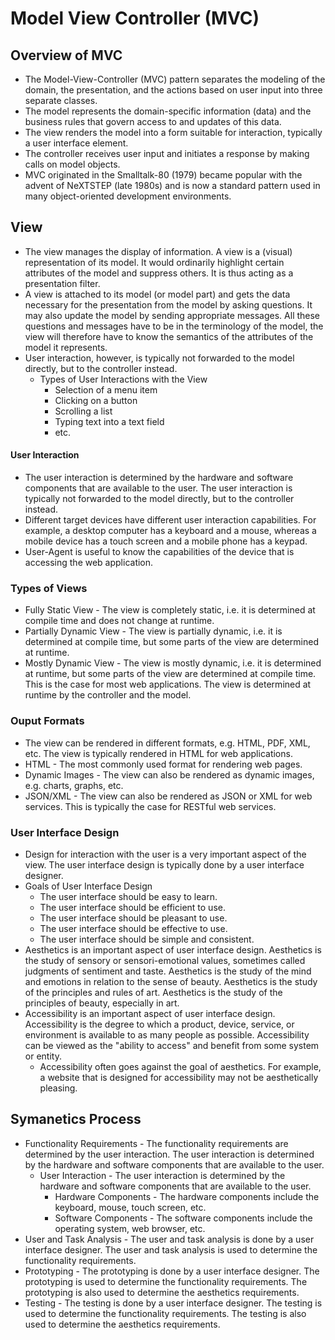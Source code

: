 # Model View Controller (MVC)

## Overview of MVC

- The Model-View-Controller (MVC) pattern separates the modeling of the domain, the presentation, and the actions based on user input into three separate classes.
- The model represents the domain-specific information (data) and the business rules that govern access to and updates of this data.
- The view renders the model into a form suitable for interaction, typically a user interface element.
- The controller receives user input and initiates a response by making calls on model objects.
- MVC originated in the Smalltalk-80 (1979) became popular with the advent of NeXTSTEP (late 1980s) and is now a standard pattern used in many object-oriented development environments.

## View

- The view manages the display of information. A view is a (visual) representation of its model. It would ordinarily highlight certain attributes of the model and suppress others. It is thus acting as a presentation filter.
- A view is attached to its model (or model part) and gets the data necessary for the presentation from the model by asking questions. It may also update the model by sending appropriate messages. All these questions and messages have to be in the terminology of the model, the view will therefore have to know the semantics of the attributes of the model it represents.
- User interaction, however, is typically not forwarded to the model directly, but to the controller instead.
  - Types of User Interactions with the View
    - Selection of a menu item
    - Clicking on a button
    - Scrolling a list
    - Typing text into a text field
    - etc.

#### User Interaction

- The user interaction is determined by the hardware and software components that are available to the user. The user interaction is typically not forwarded to the model directly, but to the controller instead.
- Different target devices have different user interaction capabilities. For example, a desktop computer has a keyboard and a mouse, whereas a mobile device has a touch screen and a mobile phone has a keypad.
- User-Agent is useful to know the capabilities of the device that is accessing the web application.

### Types of Views

- Fully Static View - The view is completely static, i.e. it is determined at compile time and does not change at runtime.
- Partially Dynamic View - The view is partially dynamic, i.e. it is determined at compile time, but some parts of the view are determined at runtime.
- Mostly Dynamic View - The view is mostly dynamic, i.e. it is determined at runtime, but some parts of the view are determined at compile time. This is the case for most web applications. The view is determined at runtime by the controller and the model.

### Ouput Formats

- The view can be rendered in different formats, e.g. HTML, PDF, XML, etc. The view is typically rendered in HTML for web applications.
- HTML - The most commonly used format for rendering web pages.
- Dynamic Images - The view can also be rendered as dynamic images, e.g. charts, graphs, etc.
- JSON/XML - The view can also be rendered as JSON or XML for web services. This is typically the case for RESTful web services.

### User Interface Design

- Design for interaction with the user is a very important aspect of the view. The user interface design is typically done by a user interface designer.
- Goals of User Interface Design
  - The user interface should be easy to learn.
  - The user interface should be efficient to use.
  - The user interface should be pleasant to use.
  - The user interface should be effective to use.
  - The user interface should be simple and consistent.
- Aesthetics is an important aspect of user interface design. Aesthetics is the study of sensory or sensori-emotional values, sometimes called judgments of sentiment and taste. Aesthetics is the study of the mind and emotions in relation to the sense of beauty. Aesthetics is the study of the principles and rules of art. Aesthetics is the study of the principles of beauty, especially in art.
- Accessibility is an important aspect of user interface design. Accessibility is the degree to which a product, device, service, or environment is available to as many people as possible. Accessibility can be viewed as the "ability to access" and benefit from some system or entity.
  - Accessibility often goes against the goal of aesthetics. For example, a website that is designed for accessibility may not be aesthetically pleasing.

## Symanetics Process

- Functionality Requirements - The functionality requirements are determined by the user interaction. The user interaction is determined by the hardware and software components that are available to the user.
  - User Interaction - The user interaction is determined by the hardware and software components that are available to the user.
    - Hardware Components - The hardware components include the keyboard, mouse, touch screen, etc.
    - Software Components - The software components include the operating system, web browser, etc.
- User and Task Analysis - The user and task analysis is done by a user interface designer. The user and task analysis is used to determine the functionality requirements.
- Prototyping - The prototyping is done by a user interface designer. The prototyping is used to determine the functionality requirements. The prototyping is also used to determine the aesthetics requirements.
- Testing - The testing is done by a user interface designer. The testing is used to determine the functionality requirements. The testing is also used to determine the aesthetics requirements.